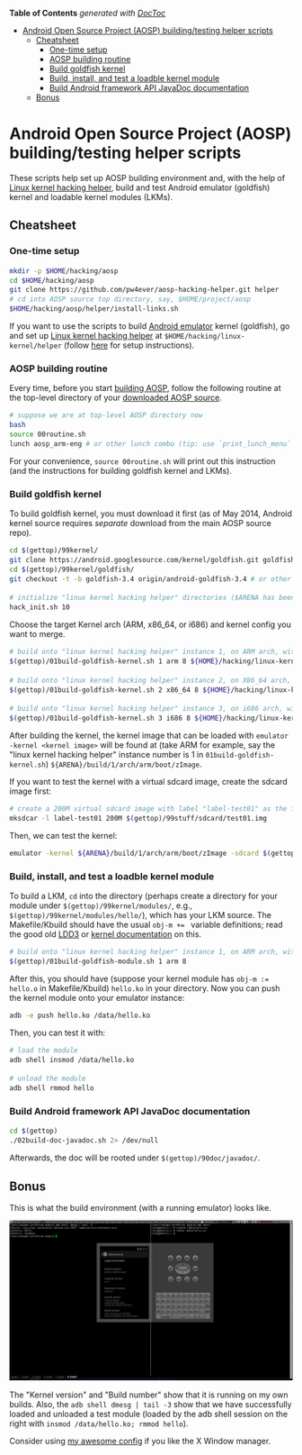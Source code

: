 <!-- START doctoc generated TOC please keep comment here to allow auto update -->
<!-- DON'T EDIT THIS SECTION, INSTEAD RE-RUN doctoc TO UPDATE -->
**Table of Contents**  *generated with [DocToc](http://doctoc.herokuapp.com/)*

- [Android Open Source Project (AOSP) building/testing helper scripts](#android-open-source-project-aosp-buildingtesting-helper-scripts)
	- [Cheatsheet](#cheatsheet)
		- [One-time setup](#one-time-setup)
		- [AOSP building routine](#aosp-building-routine)
		- [Build goldfish kernel](#build-goldfish-kernel)
		- [Build, install, and test a loadble kernel module](#build-install-and-test-a-loadble-kernel-module)
		- [Build Android framework API JavaDoc documentation](#build-android-framework-api-javadoc-documentation)
	- [Bonus](#bonus)

<!-- END doctoc generated TOC please keep comment here to allow auto update -->

# Android Open Source Project (AOSP) building/testing helper scripts

These scripts help set up AOSP building environment and, with the help of [Linux kernel hacking helper][linux-helper], build and test Android emulator (goldfish) kernel and loadable kernel modules (LKMs).

## Cheatsheet

### One-time setup

```bash
mkdir -p $HOME/hacking/aosp
cd $HOME/hacking/aosp
git clone https://github.com/pw4ever/aosp-hacking-helper.git helper
# cd into AOSP source top directory, say, $HOME/project/aosp
$HOME/hacking/aosp/helper/install-links.sh
```

If you want to use the scripts to build [Android emulator](https://developer.android.com/tools/help/emulator.html) kernel (goldfish), go and set up [Linux kernel hacking helper][linux-helper] at `$HOME/hacking/linux-kernel/helper` (follow [here](https://github.com/pw4ever/linux-kernel-hacking-helper#one-time-setup) for setup instructions).

### AOSP building routine

Every time, before you start [building AOSP](https://source.android.com/source/building-running.html), follow the following routine at the top-level directory of your [downloaded AOSP source](https://source.android.com/source/downloading.html).

```bash
# suppose we are at top-level AOSP directory now
bash
source 00routine.sh
lunch aosp_arm-eng # or other lunch combo (tip: use `print_lunch_menu` to see the menu; ${TARGET_PRODUCT}-${TARGET_BUILD_VARIANT}) of your choice
```

For your convenience, `source 00routine.sh` will print out this instruction (and the instructions for building goldfish kernel and LKMs).

### Build goldfish kernel

To build goldfish kernel, you must download it first (as of May 2014, Android kernel source requires *separate* download from the main AOSP source repo).

```bash
cd $(gettop)/99kernel/
git clone https://android.googlesource.com/kernel/goldfish.git goldfish
cd $(gettop)/99kernel/goldfish/
git checkout -t -b goldfish-3.4 origin/android-goldfish-3.4 # or other version of your choice

# initialize "linux kernel hacking helper" directories ($ARENA has been set up by "source 00routine.sh")
hack_init.sh 10 
```

Choose the target Kernel arch (ARM, x86_64, or i686) and kernel config you want to merge.

```bash
# build onto "linux kernel hacking helper" instance 1, on ARM arch, with 8 parallel jobs, and merging kernel configs for KGDB (kernel debugger) and LKM (loadable kernel module) support
$(gettop)/01build-goldfish-kernel.sh 1 arm 8 ${HOME}/hacking/linux-kernel/helper/config/kgdb ${HOME}/hacking/linux-kernel/helper/config/lkm

# build onto "linux kernel hacking helper" instance 2, on X86_64 arch, with 8 parallel jobs, and merging kernel configs for KGDB (kernel debugger) and LKM (loadable kernel module) support
$(gettop)/01build-goldfish-kernel.sh 2 x86_64 8 ${HOME}/hacking/linux-kernel/helper/config/kgdb ${HOME}/hacking/linux-kernel/helper/config/lkm

# build onto "linux kernel hacking helper" instance 3, on i686 arch, with 8 parallel jobs, and merging kernel configs for KGDB (kernel debugger) and LKM (loadable kernel module) support
$(gettop)/01build-goldfish-kernel.sh 3 i686 8 ${HOME}/hacking/linux-kernel/helper/config/kgdb ${HOME}/hacking/linux-kernel/helper/config/lkm
```

After building the kernel, the kernel image that can be loaded with `emulator -kernel <kernel image>` will be found at (take ARM for example, say the "linux kernel hacking helper" instance number is 1 in `01build-goldfish-kernel.sh`) `${ARENA}/build/1/arch/arm/boot/zImage`.

If you want to test the kernel with a virtual sdcard image, create the sdcard image first:
```bash
# create a 200M virtual sdcard image with label "label-test01" as the file "$(gettop)/99stuff/sdcard/test01.img" (the directory has been created by "source 00routine.sh"
mksdcar -l label-test01 200M $(gettop)/99stuff/sdcard/test01.img
```

Then, we can test the kernel:
```bash
emulator -kernel ${ARENA}/build/1/arch/arm/boot/zImage -sdcard $(gettop)/99stuff/sdcard/test01.img &
```

### Build, install, and test a loadble kernel module

To build a LKM, `cd` into the directory (perhaps create a directory for your module under `$(gettop)/99kernel/modules/`, e.g., `$(gettop)/99kernel/modules/hello/`), which has your LKM source. The Makefile/Kbuild should have the usual `obj-m += ` variable definitions; read the good old [LDD3](http://www.makelinux.net/ldd3/) or [kernel documentation](https://github.com/torvalds/linux/blob/master/Documentation/kbuild/modules.txt) on this.

```bash
# build onto "linux kernel hacking helper" instance 1, on ARM arch, with 8 parallel jobs
$(gettop)/01build-goldfish-module.sh 1 arm 8
```

After this, you should have (suppose your kernel module has `obj-m := hello.o` in Makefile/Kbuild) `hello.ko` in your directory. Now you can push the kernel module onto your emulator instance:

```bash
adb -e push hello.ko /data/hello.ko
```

Then, you can test it with:
```bash
# load the module
adb shell insmod /data/hello.ko

# unload the module
adb shell rmmod hello
```

### Build Android framework API JavaDoc documentation

```bash
cd $(gettop)
./02build-doc-javadoc.sh 2> /dev/null
```

Afterwards, the doc will be rooted under `$(gettop)/90doc/javadoc/`.

## Bonus

This is what the build environment (with a running emulator) looks like.

![](aosp-screenshot.png)

The "Kernel version" and "Build number" show that it is running on my own builds. Also, the `adb shell dmesg | tail -3` show that we have successfully loaded and unloaded a test module (loaded by the adb shell session on the right with `insmod /data/hello.ko; rmmod hello`). 

Consider using [my awesome config](https://github.com/pw4ever/awesome-wm-config) if you like the X Window manager.

[linux-helper]: https://github.com/pw4ever/linux-kernel-hacking-helper "Linux kernel hacking helper"
